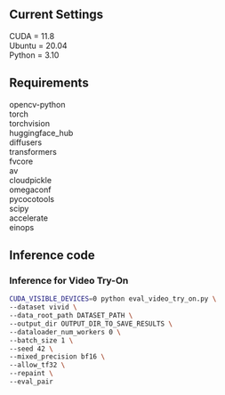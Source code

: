 ## Current Settings

CUDA = 11.8  
Ubuntu = 20.04  
Python = 3.10  
  
## Requirements
opencv-python  
torch  
torchvision  
huggingface_hub  
diffusers  
transformers  
fvcore  
av  
cloudpickle  
omegaconf  
pycocotools  
scipy  
accelerate  
einops  

## Inference code

### Inference for Video Try-On

```bash
CUDA_VISIBLE_DEVICES=0 python eval_video_try_on.py \
--dataset vivid \
--data_root_path DATASET_PATH \
--output_dir OUTPUT_DIR_TO_SAVE_RESULTS \
--dataloader_num_workers 0 \
--batch_size 1 \
--seed 42 \
--mixed_precision bf16 \
--allow_tf32 \
--repaint \
--eval_pair  
```

